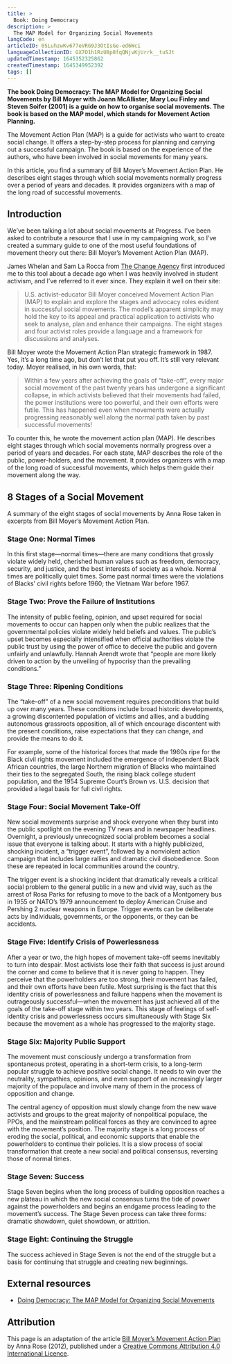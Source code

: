 ```yaml
---
title: >
  Book: Doing Democracy
description: >
  The MAP Model for Organizing Social Movements
langCode: en
articleID: 0SLuhzwKv677eVRG9J3OtIsGe-ed6Wci
languageCollectionID: GX7O1h1RzU8p8fqQNjvKjUrrk__tuSJt
updatedTimestamp: 1645352325862
createdTimestamp: 1645349952392
tags: []
---
```


**The book Doing Democracy: The MAP Model for Organizing Social Movements by Bill Moyer with Joann McAllister, Mary Lou Finley and Steven Soifer (2001) is a guide on how to organise social movements. The book is based on the MAP model, which stands for Movement Action Planning.**

The Movement Action Plan (MAP) is a guide for activists who want to create social change. It offers a step-by-step process for planning and carrying out a successful campaign. The book is based on the experience of the authors, who have been involved in social movements for many years.

In this article, you find a summary of Bill Moyer’s Movement Action Plan. He describes eight stages through which social movements normally progress over a period of years and decades. It provides organizers with a map of the long road of successful movements.

## Introduction

We’ve been talking a lot about social movements at Progress. I’ve been asked to contribute a resource that I use in my campaigning work, so I’ve created a summary guide to one of the most useful foundations of movement theory out there: Bill Moyer’s Movement Action Plan (MAP).

James Whelan and Sam La Rocca from [The Change Agency](http://www.thechangeagency.org/) first introduced me to this tool about a decade ago when I was heavily involved in student activism, and I’ve referred to it ever since. They explain it well on their site:

> U.S. activist-educator Bill Moyer conceived Movement Action Plan (MAP) to explain and explore the stages and advocacy roles evident in successful social movements. The model’s apparent simplicity may hold the key to its appeal and practical application to activists who seek to analyse, plan and enhance their campaigns. The eight stages and four activist roles provide a language and a framework for discussions and analyses.

Bill Moyer wrote the Movement Action Plan strategic framework in 1987. Yes, it’s a long time ago, but don’t let that put you off. It’s still very relevant today. Moyer realised, in his own words, that:

> Within a few years after achieving the goals of “take-off”, every major social movement of the past twenty years has undergone a significant collapse, in which activists believed that their movements had failed, the power institutions were too powerful, and their own efforts were futile. This has happened even when movements were actually progressing reasonably well along the normal path taken by past successful movements!

To counter this, he wrote the movement action plan (MAP). He describes eight stages through which social movements normally progress over a period of years and decades. For each state, MAP describes the role of the public, power-holders, and the movement. It provides organizers with a map of the long road of successful movements, which helps them guide their movement along the way.

## 8 Stages of a Social Movement

A summary of the eight stages of social movements by Anna Rose taken in excerpts from Bill Moyer’s Movement Action Plan.

### Stage One: Normal Times

In this first stage—normal times—there are many conditions that grossly violate widely held, cherished human values such as freedom, democracy, security, and justice, and the best interests of society as a whole. Normal times are politically quiet times. Some past normal times were the violations of Blacks’ civil rights before 1960; the Vietnam War before 1967.

### Stage Two: Prove the Failure of Institutions

The intensity of public feeling, opinion, and upset required for social movements to occur can happen only when the public realizes that the governmental policies violate widely held beliefs and values. The public’s upset becomes especially intensified when official authorities violate the public trust by using the power of office to deceive the public and govern unfairly and unlawfully. Hannah Arendt wrote that “people are more likely driven to action by the unveiling of hypocrisy than the prevailing conditions.”

### Stage Three: Ripening Conditions

The “take-off” of a new social movement requires preconditions that build up over many years. These conditions include broad historic developments, a growing discontented population of victims and allies, and a budding autonomous grassroots opposition, all of which encourage discontent with the present conditions, raise expectations that they can change, and provide the means to do it.

For example, some of the historical forces that made the 1960s ripe for the Black civil rights movement included the emergence of independent Black African countries, the large Northern migration of Blacks who maintained their ties to the segregated South, the rising black college student population, and the 1954 Supreme Court’s Brown vs. U.S. decision that provided a legal basis for full civil rights.

### Stage Four: Social Movement Take-Off

New social movements surprise and shock everyone when they burst into the public spotlight on the evening TV news and in newspaper headlines. Overnight, a previously unrecognized social problem becomes a social issue that everyone is talking about. It starts with a highly publicized, shocking incident, a “trigger event”, followed by a nonviolent action campaign that includes large rallies and dramatic civil disobedience. Soon these are repeated in local communities around the country.

The trigger event is a shocking incident that dramatically reveals a critical social problem to the general public in a new and vivid way, such as the arrest of Rosa Parks for refusing to move to the back of a Montgomery bus in 1955 or NATO’s 1979 announcement to deploy American Cruise and Pershing 2 nuclear weapons in Europe. Trigger events can be deliberate acts by individuals, governments, or the opponents, or they can be accidents.

### Stage Five: Identify Crisis of Powerlessness

After a year or two, the high hopes of movement take-off seems inevitably to turn into despair. Most activists lose their faith that success is just around the corner and come to believe that it is never going to happen. They perceive that the powerholders are too strong, their movement has failed, and their own efforts have been futile. Most surprising is the fact that this identity crisis of powerlessness and failure happens when the movement is outrageously successful—when the movement has just achieved all of the goals of the take-off stage within two years. This stage of feelings of self-identity crisis and powerlessness occurs simultaneously with Stage Six because the movement as a whole has progressed to the majority stage.

### Stage Six: Majority Public Support

The movement must consciously undergo a transformation from spontaneous protest, operating in a short-term crisis, to a long-term popular struggle to achieve positive social change. It needs to win over the neutrality, sympathies, opinions, and even support of an increasingly larger majority of the populace and involve many of them in the process of opposition and change.

The central agency of opposition must slowly change from the new wave activists and groups to the great majority of nonpolitical populace, the PPOs, and the mainstream political forces as they are convinced to agree with the movement’s position. The majority stage is a long process of eroding the social, political, and economic supports that enable the powerholders to continue their policies. It is a slow process of social transformation that create a new social and political consensus, reversing those of normal times.

### Stage Seven: Success

Stage Seven begins when the long process of building opposition reaches a new plateau in which the new social consensus turns the tide of power against the powerholders and begins an endgame process leading to the movement’s success. The Stage Seven process can take three forms: dramatic showdown, quiet showdown, or attrition.

### Stage Eight: Continuing the Struggle

The success achieved in Stage Seven is not the end of the struggle but a basis for continuing that struggle and creating new beginnings.

## External resources

-   [Doing Democracy: The MAP Model for Organizing Social Movements](https://www.nonviolent-conflict.org/resource/doing-democracy-the-map-model-for-organizing-social-movements-2/)

## Attribution

This page is an adaptation of the article [Bill Moyer’s Movement Action Plan](https://commonslibrary.org/resource-bill-moyers-movement-action-plan/) by Anna Rose (2012), published under a [Creative Commons Attribution 4.0 International Licence](https://creativecommons.org/licenses/by/4.0/).